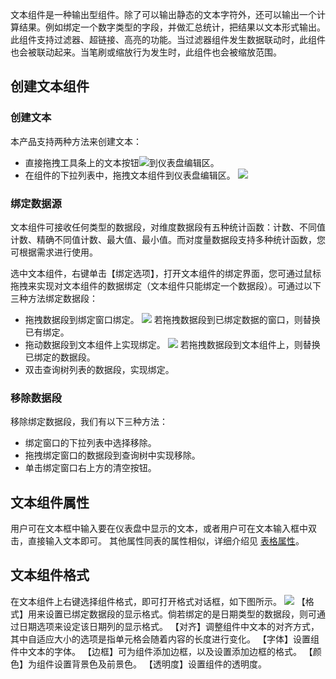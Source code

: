 文本组件是一种输出型组件。除了可以输出静态的文本字符外，还可以输出一个计算结果。例如绑定一个数字类型的字段，并做汇总统计，把结果以文本形式输出。
此组件支持过滤器、超链接、高亮的功能。当过滤器组件发生数据联动时，此组件也会被联动起来。当笔刷或缩放行为发生时，此组件也会被缩放范围。
## 创建文本组件
### 创建文本
本产品支持两种方法来创建文本：
* 直接拖拽工具条上的文本按钮<img src="//mc.qcloudimg.com/static/img/2779251963f381f5c1ec1901345cc8bd/image.png" style="margin:0;">到仪表盘编辑区。
* 在组件的下拉列表中，拖拽文本组件到仪表盘编辑区。
![](http://imgcache.tce.fsphere.cn/image/mc.qcloudimg.com/static/img/61020caaa63b6a0f46c6d11ce9b1345d/image.png)

### 绑定数据源
文本组件可接收任何类型的数据段，对维度数据段有五种统计函数：计数、不同值计数、精确不同值计数、最大值、最小值。而对度量数据段支持多种统计函数，您可根据需求进行使用。

选中文本组件，右键单击【绑定选项】，打开文本组件的绑定界面，您可通过鼠标拖拽来实现对文本组件的数据绑定（文本组件只能绑定一个数据段）。可通过以下三种方法绑定数据段：
* 拖拽数据段到绑定窗口绑定。
![](http://imgcache.tce.fsphere.cn/image/mc.qcloudimg.com/static/img/f98194c5c0820bb42119111d3cd406ce/image.png)
若拖拽数据段到已绑定数据的窗口，则替换已有绑定。
* 拖动数据段到文本组件上实现绑定。
![](http://imgcache.tce.fsphere.cn/image/mc.qcloudimg.com/static/img/662dd2a9be3baffeee97d958c005d78e/image.png)
若拖拽数据段到文本组件上，则替换已绑定的数据段。
* 双击查询树列表的数据段，实现绑定。

### 移除数据段
移除绑定数据段，我们有以下三种方法：
* 绑定窗口的下拉列表中选择移除。
* 拖拽绑定窗口的数据段到查询树中实现移除。
* 单击绑定窗口右上方的清空按钮。

## 文本组件属性
用户可在文本框中输入要在仪表盘中显示的文本，或者用户可在文本输入框中双击，直接输入文本即可。
其他属性同表的属性相似，详细介绍见 [表格属性](http://tce.fsphere.cn/document/product/590/11299)。
## 文本组件格式
在文本组件上右键选择组件格式，即可打开格式对话框，如下图所示。
![](http://imgcache.tce.fsphere.cn/image/mc.qcloudimg.com/static/img/dc89a5095c0afdf5bc2236172241613b/image.png)
【格式】用来设置已绑定数据段的显示格式。倘若绑定的是日期类型的数据段，则可通过日期选项来设定该日期列的显示格式。
【对齐】调整组件中文本的对齐方式，其中自适应大小的选项是指单元格会随着内容的长度进行变化。
【字体】设置组件中文本的字体。
【边框】可为组件添加边框，以及设置添加边框的格式。
【颜色】为组件设置背景色及前景色。
【透明度】设置组件的透明度。
